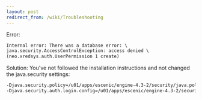 ```yaml
---
layout: post
redirect_from: /wiki/Troubleshooting
---
```


Error:

```xml
Internal error: There was a database error: \
java.security.AccessControlException: access denied \
(neo.xredsys.auth.UserPermission 1 create)
```
Solution: You've not followed the installation instructions and not changed the java.security settings:

```xml
-Djava.security.policy=/u01/apps/escenic/engine-4.3-2/security/java.policy
-Djava.security.auth.login.config=/u01/apps/escenic/engine-4.3-2/security/jaas.config
```
